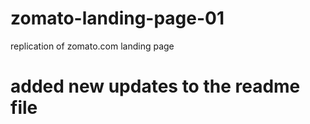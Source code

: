 # zomato-landing-page-01
replication of zomato.com landing page

# added new updates to the readme file
